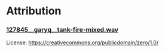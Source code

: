 # Attribution

### [127845\_\_garyq\_\_tank-fire-mixed.wav](https://freesound.org/people/GaryQ/sounds/127845/)

License: https://creativecommons.org/publicdomain/zero/1.0/
